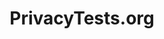 ---
title: "PrivacyTests.org"
bookmark: "https://privacytests.org"
tags:
  - bookmark
  - privacy
---